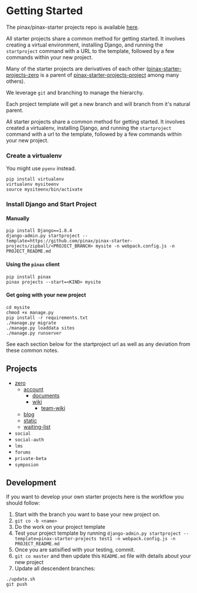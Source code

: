 # Getting Started

The pinax/pinax-starter projects repo is available [here](https://github.com/pinax/pinax-starter-projects/).

All starter projects share a common method for getting started. It involves creating a virtual environment, installing Django, and running the `startproject` command with a URL to the template, followed by a few commands within your new project.

Many of the starter projects are derivatives of each
other ([pinax-starter-projects-zero](http://github.com/pinax/pinax-starter-projects-zero) is a
parent of [pinax-starter-projects-project](http://github.com/pinax/pinax-starter-projects-project)
among many others).

We leverage `git` and branching to manage the hierarchy.

Each project template will get a new branch and will branch from it's natural
parent.


All starter projects share a common method for getting started. It involves
created a virtualenv, installing Django, and running the `startproject` command
with a url to the template, followed by a few commands within your new project.

### Create a virtualenv

You might use `pyenv` instead.

```
pip install virtualenv
virtualenv mysiteenv
source mysiteenv/bin/activate
```


### Install Django and Start Project

#### Manually

```
pip install Django==1.8.4
django-admin.py startproject --template=https://github.com/pinax/pinax-starter-projects/zipball/<PROJECT_BRANCH> mysite -n webpack.config.js -n PROJECT_README.md
```

#### Using the `pinax` client

```
pip install pinax
pinax projects --start=<KIND> mysite
```


#### Get going with your new project

```
cd mysite
chmod +x manage.py
pip install -r requirements.txt
./manage.py migrate
./manage.py loaddata sites
./manage.py runserver
```

See each section below for the startproject url as well as any deviation from
these common notes.


Projects
----------

* [zero](starter_project_list.md#pinax-project-zero)
  * [account](starter_project_list.md#pinax-project-account)
    * [documents](starter_project_list.md#pinax-project-documents)
    * [wiki](starter_project_list.md#pinax-project-wiki)
      * [team-wiki](starter_project_list.md#pinax-project-team-wiki)
  * [blog](starter_project_list.md#pinax-project-blog)
  * [static](starter_project_list.md#pinax-project-static)
  * [waiting-list](starter_project_list.md#pinax-project-waiting-list)
* `social`
* `social-auth`
* `lms`
* `forums`
* `private-beta`
* `symposion`


Development
---------------

If you want to develop your own starter projects here is the workflow you should
follow:

1. Start with the branch you want to base your new project on.
2. `git co -b <name>`
3. Do the work on your project template
4. Test your project template by running `django-admin.py startproject --template=pinax-starter-projects test1 -n webpack.config.js -n PROJECT_README.md`
5. Once you are satisified with your testing, commit.
6. `git co master` and then update this `README.md` file with details about your new project
7. Update all descendent branches:

```
./update.sh
git push
```
